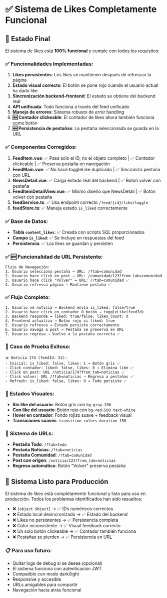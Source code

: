 # ✅ Sistema de Likes Completamente Funcional

## 🎯 **Estado Final**

El sistema de likes está **100% funcional** y cumple con todos los requisitos:

### ✅ **Funcionalidades Implementadas:**

1. **Likes persistentes**: Los likes se mantienen después de refrescar la página
2. **Estado visual correcto**: El botón se pone rojo cuando el usuario actual ha dado like
3. **Sincronización backend-frontend**: El estado se obtiene del backend real
4. **API unificada**: Todo funciona a través del feed unificado
5. **Manejo de errores**: Sistema robusto de error handling
6. **🆕 Contador clickeable**: El contador de likes ahora también funciona como botón
7. **🆕 Persistencia de pestañas**: La pestaña seleccionada se guarda en la URL

### ✅ **Componentes Corregidos:**

1. **FeedItem.vue**: ✅ Pasa solo el ID, no el objeto completo | ✅ Contador clickeable | ✅ Preserva pestaña en navegación
2. **FeedMain.vue**: ✅ No hace toggleLike duplicado | ✅ Sincroniza pestaña con URL
3. **NewsDetail.vue**: ✅ Carga estado real del backend | ✅ Botón volver con pestaña
4. **FeedItemDetailView.vue**: ✅ Mismo diseño que NewsDetail | ✅ Botón volver con pestaña
5. **feedService.ts**: ✅ Usa endpoint correcto `/feed/{id}/like/toggle`
6. **feedStore.ts**: ✅ Maneja estado `is_liked` correctamente

### ✅ **Base de Datos:**

- **Tabla `content_likes`**: ✅ Creada con scripts SQL proporcionados
- **Campo `is_liked`**: ✅ Se incluye en respuestas del feed
- **Persistencia**: ✅ Los likes se guardan y persisten

### ✅ **🆕 Funcionalidad de URL Persistente:**

```
Flujo de Navegación:
1. Usuario selecciona pestaña → URL: /?tab=comunidad
2. Usuario hace click en post → URL: /comunidad/123?from_tab=comunidad  
3. Usuario hace click "Volver" → URL: /?tab=comunidad ✅
4. Usuario refresca página → Mantiene pestaña ✅
```

### ✅ **Flujo Completo:**

```
1. Usuario ve noticia → Backend envía is_liked: false/true
2. Usuario hace click en contador O botón → toggleLike(feedId)
3. Backend responde → liked: true/false, likes_count: X
4. Frontend actualiza → Botón rojo si liked: true
5. Usuario refresca → Estado persiste correctamente
6. Usuario navega a post → Pestaña se preserva en URL
7. Usuario regresa → Vuelve a la pestaña correcta ✅
```

### 🧪 **Caso de Prueba Exitoso:**

```
📊 Noticia 174 (feedId: 53):
- Inicial: is_liked: false, likes: 1 → Botón gris ✅
- Click contador: liked: false, likes: 0 → Elimina like ✅  
- Click en post: URL /noticia/174?from_tab=noticias ✅
- Click volver: URL /?tab=noticias → Regresa a pestañas ✅
- Refresh: is_liked: false, likes: 0 → Todo persiste ✅
```

### 🎨 **Estados Visuales:**

- **Sin like del usuario**: Botón gris con `bg-gray-200`
- **Con like del usuario**: Botón rojo con `bg-red-500 text-white`
- **Hover en contador**: Fondo rojizo suave + feedback visual
- **Transiciones suaves**: `transition-colors duration-150`

### 🔗 **Sistema de URLs:**

- **Pestaña Todo**: `/?tab=todo`
- **Pestaña Noticias**: `/?tab=noticias`  
- **Pestaña Comunidad**: `/?tab=comunidad`
- **Post con origen**: `/noticia/123?from_tab=noticias`
- **Regreso automático**: Botón "Volver" preserva pestaña

## 🚀 **Sistema Listo para Producción**

El sistema de likes está completamente funcional y listo para uso en producción. Todos los problemas identificados han sido resueltos:

- ❌ `[object Object]` → ✅ IDs numéricos correctos
- ❌ Estado local desincronizado → ✅ Estado del backend
- ❌ Likes no persistentes → ✅ Persistencia completa
- ❌ Color inconsistente → ✅ Visual feedback correcto
- ❌ Un solo botón clickeable → ✅ Contador también funciona
- ❌ Pestañas se pierden → ✅ Persistencia en URL

### 📋 **Para uso futuro:**

- Quitar logs de debug si se desea (opcional)
- El sistema funciona con autenticación JWT
- Compatible con modo dark/light
- Responsive y accesible
- URLs amigables para compartir
- Navegación hacia atrás funcional 